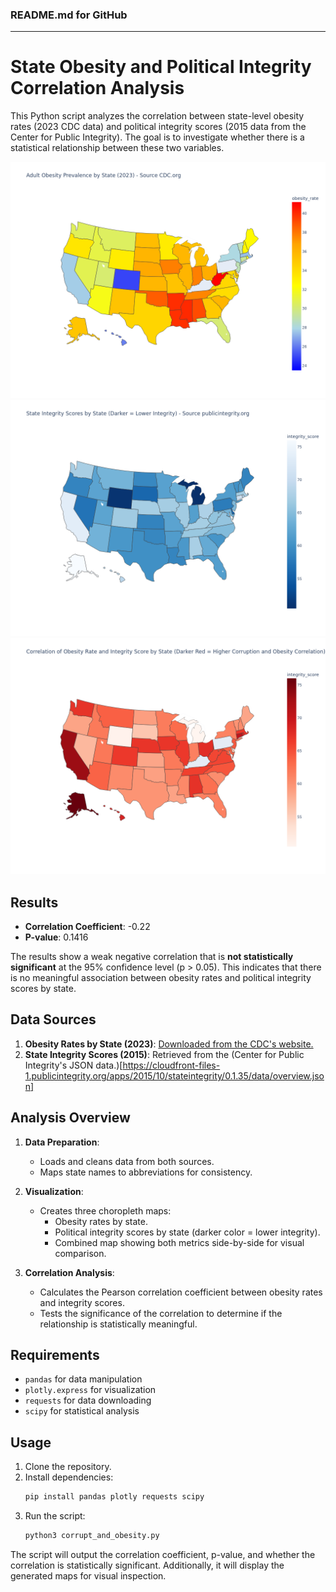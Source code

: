 ### README.md for GitHub

---

# State Obesity and Political Integrity Correlation Analysis

This Python script analyzes the correlation between state-level obesity rates (2023 CDC data) and political integrity scores (2015 data from the Center for Public Integrity). The goal is to investigate whether there is a statistical relationship between these two variables.

![](obesity_prevalence_map.png)
![](state_integrity_map.png)
![](obesity_vs_integrity_correlation_map.png)

## Results

- **Correlation Coefficient**: -0.22
- **P-value**: 0.1416

The results show a weak negative correlation that is **not statistically significant** at the 95% confidence level (p > 0.05). This indicates that there is no meaningful association between obesity rates and political integrity scores by state.

## Data Sources

1. **Obesity Rates by State (2023)**: [Downloaded from the CDC's website.](https://www.cdc.gov/obesity/media/files/2024/09/2023-Obesity-by-state.csv)
2. **State Integrity Scores (2015)**: Retrieved from the (Center for Public Integrity's JSON data.)[https://cloudfront-files-1.publicintegrity.org/apps/2015/10/stateintegrity/0.1.35/data/overview.json]

## Analysis Overview

1. **Data Preparation**:
   - Loads and cleans data from both sources.
   - Maps state names to abbreviations for consistency.
   
2. **Visualization**:
   - Creates three choropleth maps:
     - Obesity rates by state.
     - Political integrity scores by state (darker color = lower integrity).
     - Combined map showing both metrics side-by-side for visual comparison.

3. **Correlation Analysis**:
   - Calculates the Pearson correlation coefficient between obesity rates and integrity scores.
   - Tests the significance of the correlation to determine if the relationship is statistically meaningful.



## Requirements

- `pandas` for data manipulation
- `plotly.express` for visualization
- `requests` for data downloading
- `scipy` for statistical analysis

## Usage

1. Clone the repository.
2. Install dependencies:
   ```bash
   pip install pandas plotly requests scipy
   ```
3. Run the script:
   ```bash
   python3 corrupt_and_obesity.py
   ```

The script will output the correlation coefficient, p-value, and whether the correlation is statistically significant. Additionally, it will display the generated maps for visual inspection.

